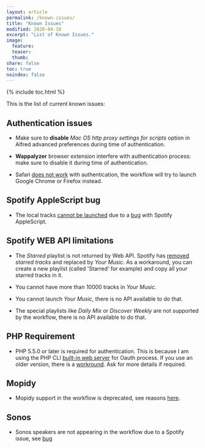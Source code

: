 ```yaml
---
layout: article
permalink: /known-issues/
title: "Known Issues"
modified: 2020-04-18
excerpt: "List of Known Issues."
image:
  feature:
  teaser:
  thumb:
share: false
toc: true
noindex: false
---
```


{% include toc.html %}

This is the list of current known issues:

## Authentication issues

* Make sure to **disable** *Mac OS http proxy settings for scripts* option in Alfred advanced preferences during time of authentication.

* **Wappalyzer** browser extension interfere with authentication process: make sure to disable it during time of authentication.

* Safari [does not work](https://github.com/vdesabou/alfred-spotify-mini-player/issues/341) with authentication, the workflow will try to launch Google Chrome or Firefox instead.

## Spotify AppleScript bug

* The local tracks [cannot be launched](https://github.com/vdesabou/alfred-spotify-mini-player/issues/82) due to a [bug](https://community.spotify.com/t5/Help-Desktop-Linux-Mac-Windows/AppleScript-play-track-not-working-with-local-tracks/m-p/1143252#M129641) with Spotify AppleScript.

## Spotify WEB API limitations

* The *Starred* playlist is not returned by Web API. Spotify has [removed](https://support.spotify.com/us/learn-more/faq/#!/article/what-happened-to-starred-tracks) _starred tracks_ and replaced by _Your Music_.
As a workaround, you can create a new playlist (called 'Starred' for example) and copy all your starred tracks in it.

* You cannot have more than 10000 tracks in _Your Music_.

* You cannot launch _Your Music_, there is no API available to do that.

* The special playlists like _Daily Mix_ or _Discover Weekly_ are not supported by the workflow, there is no API available to do that.

<a name="php_requirement"></a>

## PHP Requirement

* PHP 5.5.0 or later is required for authentication. This is because I am using the PHP CLI [built-in web server](http://php.net/manual/en/features.commandline.webserver.php) for Oauth process. If you use an older version, there is a [workround](https://github.com/vdesabou/alfred-spotify-mini-player/issues/44#issuecomment-72003149). Ask for more details if required.


## Mopidy

* Mopidy support in the workflow is deprecated, see reasons [here](https://github.com/vdesabou/alfred-spotify-mini-player/issues/340).

## Sonos

* Sonos speakers are not appearing in the workflow due to a Spotify issue, see [bug](https://github.com/vdesabou/alfred-spotify-mini-player/issues/207)


